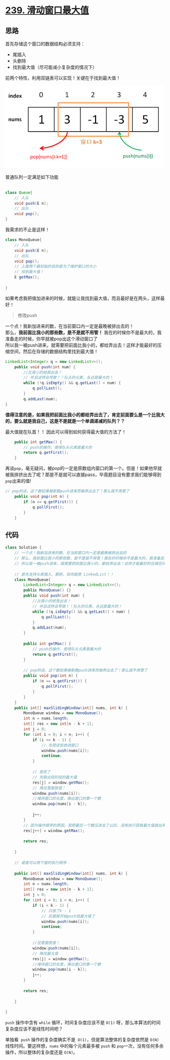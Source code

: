 # [239. 滑动窗口最大值](https://leetcode-cn.com/problems/sliding-window-maximum/)

## 思路
首先存储这个窗口的数据结构必须支持：
- 尾插入
- 头删除
- 找到最大值（尽可能减小复杂度的情况下）

前两个特性，利用双链表可以实现！关键在于找到最大值！

![示意图](https://github.com/Wanjixuan/leetcode/blob/main/Pic/Question/293.png)

普通队列一定满足如下功能<br/>

```java

class Queue{
    // 入队
    void push(E n);
    // 出队
    void pop();
}
```

我需求的不止是这样！
```java
class MonoQueue{
    // 入队
    void push(E n);
    // 出队
    void pop();
    // 上面两个最初始的目的是为了维护窗口的大小
    // 找到最大值！
    E getMax();
  
}
```
如果考虑我把值加进来的时候，就能让我找到最大值，而且最好是在两头，这样最好！<br/>
> 修改push

一个点！我新加进来的数，在当前窗口内一定是最晚被排出去的！<br/>
那么，**我前面比我小的那些数，是不是就不用管！** 我在的时候你不是最大的，我准备走的时候，你早就被pop出这个滑动窗口了<br/>
所以我一被push进来，就需要把前面比我小的，都给弄出去！这样才能最好的压缩空间，然后在存储的数据结构里找到最大值！<br/>

```java
LinkedList<Integer> q = new LinkedList<>();
    public void push(int num) {
        //比我小的给我出去！
        // 并且这样会导致！！队头的元素，永远是最大的！
        while (!q.isEmpty() && q.getLast() < num) {
            q.pollLast();
        } 
        q.addLast(num);
}
```

**值得注意的是，如果我把前面比我小的都给弄出去了，肯定前面要么是一个比我大的，要么就是我自己，这是不是就是一个单调递减的队列？？**

最大值就在队首！！
因此可以得到如何获得最大值的方法了！

```java
    public int getMax() {
        // push的操作，使得队头元素是最大的
        return q.getFirst();
    }
```

再谈`pop`，毫无疑问，被pop的一定是原数组内窗口的第一个。但是！如果他早就被我排挤出去了呢？那是不是就可以直接pass，毕竟题目没有要求我们能够得到`pop`出来的值!
```java
// pop的话，这个数如果被新数push进来而被弄出去了！那么就不用管了
    public void pop(int n) {
        if (n == q.getFirst()) {
            q.pollFirst();
        }
    }
```

## 代码

```java
class Solution {
    // 一个点！我新加进来的数，在当前窗口内一定是最晚被排出去的
    // 那么，我前面比我小的那些数，是不是就不用管！我在的时候你不是最大的，我准备走的时候，你早就被pop出这个滑动窗口了
    // 所以我一被push进来，就需要把前面比我小的，都给弄出去！这样才能最好的压缩空间，然后在存储的数据结构里找到最大值！
        
    // 首先支持头尾插入、删除，双向链表 LinkedList！！
    class MonoQueue{
        LinkedList<Integer> q = new LinkedList<>();
        public MonoQueue() {}
        public void push(int num) {
            //比我小的给我出去！
            // 并且这样会导致！！队头的元素，永远是最大的！
            while (!q.isEmpty() && q.getLast() < num) {
                q.pollLast();
            } 
            q.addLast(num);
        }

        public int getMax() {
            // push的操作，使得队头元素是最大的
            return q.getFirst();
        }

        // pop的话，这个数如果被新数push进来而被弄出去了！那么就不用管了
        public void pop(int n) {
            if (n == q.getFirst()) {
                q.pollFirst();
            }
        }
    }
    public int[] maxSlidingWindow(int[] nums, int k) {
        MonoQueue window = new MonoQueue();
        int n = nums.length;
        int[] res = new int[n - k + 1];
        int j = 0;
        for (int i = 0; i < n; i++) {
            if (i <= k - 1) {
                // 先把这些放进窗口
                window.push(nums[i]);
                continue;
            } 

            // 放完了
            // 先取出现阶段的最大值
            res[j] = window.getMax();
            // 再往里面放值！
            window.push(nums[i]);
            //维持窗口的长度，弹出窗口的第一个数
            window.pop(nums[i - k]);

            j++;
        }
        // 因为操作顺序的原因，我把最后一个数压进去了以后，没有执行获取最大值就出来了
        res[j++] = window.getMax();

        return res;

    }
    
    // 或者可以用下面的执行顺序
    
    public int[] maxSlidingWindow(int[] nums, int k) {
        MonoQueue window = new MonoQueue();
        int n = nums.length;
        int[] res = new int[n - k + 1];
        int j = 0;
        for (int i = 0; i < n; i++) {
            if (i < k - 1) {
                // 只放了k - 1
                // 后面就开始push找最大值了
                window.push(nums[i]);
                continue;
            } 

            //往里面放值！
            window.push(nums[i]);
            // 再找最大值
            res[j] = window.getMax();
            //维持窗口的长度，弹出窗口的第一个数
            window.pop(nums[i - k]);
            j++;
        }

        return res;

    }

}

```


`push` 操作中含有 `while` 循环，时间复杂度应该不是 `O(1)` 呀，那么本算法的时间复杂度应该不是线性时间吧？

单独看` push` 操作的复杂度确实不是` O(1)`，但是算法整体的复杂度依然是 `O(N)` 线性时间。要这样想，`nums` 中的每个元素最多被 `push` 和 `pop`一次，没有任何多余操作，所以整体的复杂度还是 `O(N)`。
